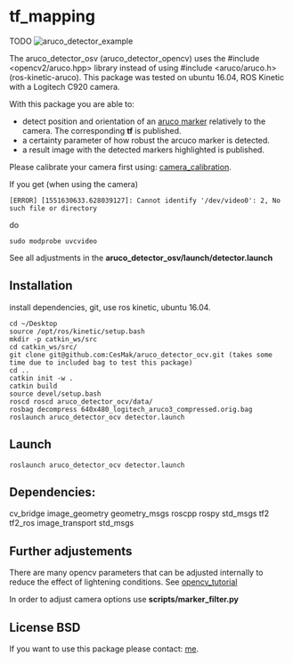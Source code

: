 # tf_mapping


TODO 
![aruco_detector_example](https://github.com/CesMak/aruco_detector_ocv/blob/master/data/rviz_example.png)

The aruco_detector_osv (aruco_detector_opencv) uses the #include <opencv2/aruco.hpp> library instead of using #include <aruco/aruco.h> (ros-kinetic-aruco). This package was tested on ubuntu 16.04, ROS Kinetic with a Logitech C920 camera. 

With this package you are able to:

* detect position and orientation of an [aruco marker](http://chev.me/arucogen/) relatively to the camera. The corresponding **tf** is published.
* a certainty parameter of how robust the arcuco marker is detected. 
* a result image with the detected markers highlighted is published.

Please calibrate your camera first using: [camera_calibration](http://wiki.ros.org/camera_calibration).

If you get (when using the camera)

``` 
[ERROR] [1551630633.628039127]: Cannot identify '/dev/video0': 2, No such file or directory
```

do 

``` 
sudo modprobe uvcvideo
``` 

See all adjustments in the **aruco_detector_osv/launch/detector.launch** 

## Installation
install dependencies, git, use ros kinetic, ubuntu 16.04.

``` 
cd ~/Desktop
source /opt/ros/kinetic/setup.bash
mkdir -p catkin_ws/src
cd catkin_ws/src/
git clone git@github.com:CesMak/aruco_detector_ocv.git (takes some time due to included bag to test this package)
cd ..
catkin init -w .
catkin build
source devel/setup.bash
roscd roscd aruco_detector_ocv/data/
rosbag decompress 640x480_logitech_aruco3_compressed.orig.bag 
roslaunch aruco_detector_ocv detector.launch 
```


## Launch

``` 
roslaunch aruco_detector_ocv detector.launch 
``` 


## Dependencies:
cv_bridge image_geometry geometry_msgs roscpp rospy std_msgs tf2 tf2_ros image_transport std_msgs

## Further adjustements

There are many opencv parameters that can be adjusted internally to reduce the effect of lightening conditions.
See [opencv_tutorial](https://docs.opencv.org/3.1.0/d5/dae/tutorial_aruco_detection.html)

In order to adjust camera options use **scripts/marker_filter.py**

## License BSD
If you want to use this package please contact: [me](https://simact.de/about_me).

